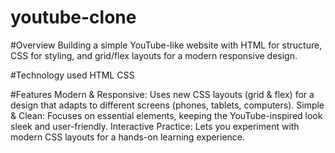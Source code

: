 # youtube-clone
#Overview
Building a simple YouTube-like website with HTML for structure, CSS for styling, and grid/flex layouts for a modern responsive design.

#Technology used
HTML
CSS

#Features
Modern & Responsive: Uses new CSS layouts (grid & flex) for a design that adapts to different screens (phones, tablets, computers).
Simple & Clean: Focuses on essential elements, keeping the YouTube-inspired look sleek and user-friendly.
Interactive Practice: Lets you experiment with modern CSS layouts for a hands-on learning experience.
